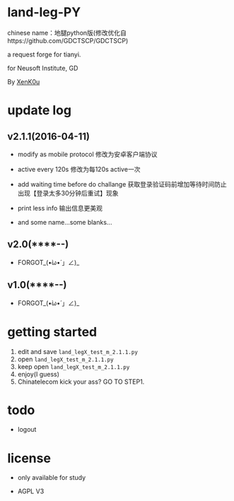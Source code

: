 # land-leg-PY

chinese name：地腿python版(修改优化自https://github.com/GDCTSCP/GDCTSCP)

a  request forge for tianyi.

for Neusoft Institute, GD

By [XenK0u](http://henbukexue.science)

# update log

## v2.1.1(2016-04-11)

- modify as mobile protocol 修改为安卓客户端协议

- active every 120s 修改为每120s active一次

- add waiting time before do challange 获取登录验证码前增加等待时间防止出现【登录太多30分钟后重试】现象

- print less info 输出信息更美观

- and some name...some blanks...

## v2.0(****-**-**)

- FORGOT_(•̀ω•́ 」∠)_

## v1.0(****-**-**)

- FORGOT_(•̀ω•́ 」∠)_

# getting started
1. edit and save ```land_legX_test_m_2.1.1.py```
2. open ```land_legX_test_m_2.1.1.py```
3. keep open ```land_legX_test_m_2.1.1.py```
4. enjoy(I guess)
5. Chinatelecom kick your ass? GO TO STEP1.

# todo

- logout

# license

- only available for study

- AGPL V3
